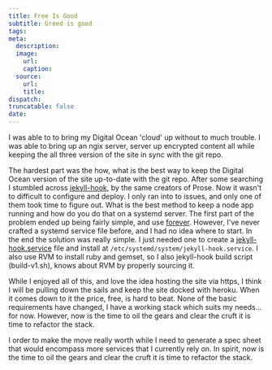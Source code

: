 ```yaml
---
title: Free Is Good
subtitle: Greed is good
tags:  
meta:
  description:
  image:
    url:
    caption:
  source:
    url:
    title:
dispatch:
truncatable: false
date:
---
```


I was able to to bring my Digital Ocean 'cloud' up without to much trouble. I was able to bring up an ngix server, server up encrypted content all while keeping the all three version of the site in sync with the git repo.

The hardest part was the how, what is the best way to keep the Digital Ocean version of the site up-to-date with the git repo. After some searching I stumbled across [jekyll-hook][jekyllHook], by the same creators of Prose. Now it wasn't to difficult to configure and deploy. I only ran into to issues, and only one of them took time to figure out. What is the best method to keep a node app running and how do you do that on a systemd server. The first part of the problem ended up being fairly simple, and use [forever][forever]. However, I've never crafted a systemd service file before, and I had no idea where to start. In the end the solution was really simple. I just needed one to create a [jekyll-hook.service][serviceGist] file and install at `/etc/systemd/system/jekyll-hook.service`. I also use RVM to install ruby and gemset, so I also jekyll-hook build script (build-v1.sh), knows about RVM by properly sourcing it.

While I enjoyed all of this, and love the idea hosting the site via https, I think I will be pulling down the sails and keep the site docked with heroku. When it comes down to it the price, free, is hard to beat. None of the basic requirements have changed, I have a working stack which suits my needs... for now. However, now is the time to oil the gears and clear the cruft it is time to refactor the stack.

I order to make the move really worth while I need to generate a spec sheet that would encompass more services that I currently rely on. In spirit, now is the time to oil the gears and clear the cruft it is time to refactor the stack.



[jekyllHook]: http://developmentseed.org/blog/2013/05/01/introducing-jekyll-hook/
[jhGH]: https://github.com/developmentseed/jekyll-hook
[forever]: http://blog.nodejitsu.com/keep-a-nodejs-server-up-with-forever
[foreverGH]: https://github.com/nodejitsu/forever
[serviceGist]: https://gist.github.com/mitchejj/7631695
